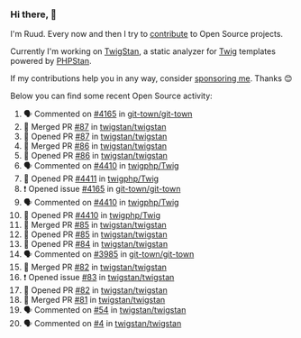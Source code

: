 ### Hi there, 👋

I'm Ruud. Every now and then I try to [contribute](https://github.com/pulls?q=+is%3Apr+author%3Aruudk+archived%3Afalse+is%3Apublic+) to Open Source projects.

Currently I'm working on [TwigStan](https://github.com/twigstan), a static analyzer for [Twig](https://twig.symfony.com/) templates powered by [PHPStan](https://phpstan.org/).

If my contributions help you in any way, consider [sponsoring me](https://github.com/sponsors/ruudk). Thanks 😊

Below you can find some recent Open Source activity:

<!--START_SECTION:activity-->
1. 🗣 Commented on [#4165](https://github.com/git-town/git-town/issues/4165#issuecomment-2435417305) in [git-town/git-town](https://github.com/git-town/git-town)
2. 🎉 Merged PR [#87](https://github.com/twigstan/twigstan/pull/87) in [twigstan/twigstan](https://github.com/twigstan/twigstan)
3. 💪 Opened PR [#87](https://github.com/twigstan/twigstan/pull/87) in [twigstan/twigstan](https://github.com/twigstan/twigstan)
4. 🎉 Merged PR [#86](https://github.com/twigstan/twigstan/pull/86) in [twigstan/twigstan](https://github.com/twigstan/twigstan)
5. 💪 Opened PR [#86](https://github.com/twigstan/twigstan/pull/86) in [twigstan/twigstan](https://github.com/twigstan/twigstan)
6. 🗣 Commented on [#4410](https://github.com/twigphp/Twig/pull/4410#issuecomment-2435061962) in [twigphp/Twig](https://github.com/twigphp/Twig)
7. 💪 Opened PR [#4411](https://github.com/twigphp/Twig/pull/4411) in [twigphp/Twig](https://github.com/twigphp/Twig)
8. ❗ Opened issue [#4165](https://github.com/git-town/git-town/issues/4165) in [git-town/git-town](https://github.com/git-town/git-town)
9. 🗣 Commented on [#4410](https://github.com/twigphp/Twig/pull/4410#issuecomment-2435013443) in [twigphp/Twig](https://github.com/twigphp/Twig)
10. 💪 Opened PR [#4410](https://github.com/twigphp/Twig/pull/4410) in [twigphp/Twig](https://github.com/twigphp/Twig)
11. 🎉 Merged PR [#85](https://github.com/twigstan/twigstan/pull/85) in [twigstan/twigstan](https://github.com/twigstan/twigstan)
12. 💪 Opened PR [#85](https://github.com/twigstan/twigstan/pull/85) in [twigstan/twigstan](https://github.com/twigstan/twigstan)
13. 💪 Opened PR [#84](https://github.com/twigstan/twigstan/pull/84) in [twigstan/twigstan](https://github.com/twigstan/twigstan)
14. 🗣 Commented on [#3985](https://github.com/git-town/git-town/issues/3985#issuecomment-2432125740) in [git-town/git-town](https://github.com/git-town/git-town)
15. 🎉 Merged PR [#82](https://github.com/twigstan/twigstan/pull/82) in [twigstan/twigstan](https://github.com/twigstan/twigstan)
16. ❗ Opened issue [#83](https://github.com/twigstan/twigstan/issues/83) in [twigstan/twigstan](https://github.com/twigstan/twigstan)
17. 💪 Opened PR [#82](https://github.com/twigstan/twigstan/pull/82) in [twigstan/twigstan](https://github.com/twigstan/twigstan)
18. 🎉 Merged PR [#81](https://github.com/twigstan/twigstan/pull/81) in [twigstan/twigstan](https://github.com/twigstan/twigstan)
19. 🗣 Commented on [#54](https://github.com/twigstan/twigstan/issues/54#issuecomment-2432006249) in [twigstan/twigstan](https://github.com/twigstan/twigstan)
20. 🗣 Commented on [#4](https://github.com/twigstan/twigstan/issues/4#issuecomment-2431935170) in [twigstan/twigstan](https://github.com/twigstan/twigstan)
<!--END_SECTION:activity-->
